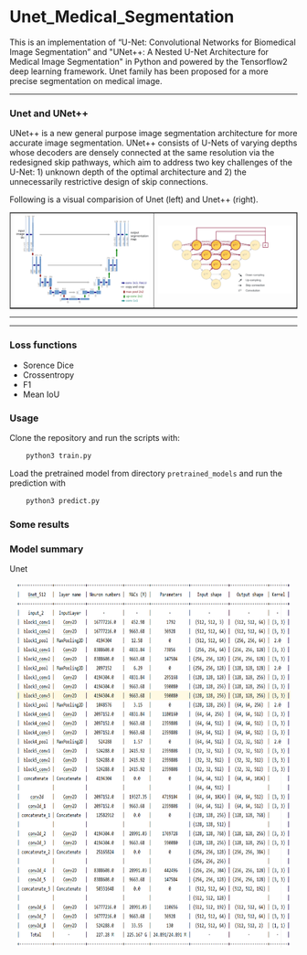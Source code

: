 # Unet_Medical_Segmentation
This is an implementation of “U-Net: Convolutional Networks for Biomedical Image Segmentation” and "UNet++: A Nested U-Net Architecture for Medical Image Segmentation" in Python and powered by the Tensorflow2 deep learning framework. Unet family  has been proposed for a more precise segmentation on medical image.



---

### Unet and UNet++

UNet++ is a new general purpose image segmentation architecture for more accurate image segmentation. UNet++ consists of U-Nets of 
varying depths whose decoders are densely connected at the same resolution via the redesigned skip pathways, which aim to address 
two key challenges of the U-Net: 1) unknown depth of the optimal architecture and 2) the unnecessarily restrictive design of skip connections.

Following is a visual comparision of Unet (left) and Unet++ (right).

<table border="1" width="100%">
    <tr>
        <td><img src="images/unet.png" width="400px"></td>
        <td><img src="images/unetpp.png" width="400px"></td>
    </tr>
</table>

---
---

### Loss functions
- Sorence Dice
- Crossentropy
- F1
- Mean IoU


### Usage

Clone the repository and run the scripts with:

```python
    python3 train.py
```

Load the pretrained model from directory ``pretrained_models`` and run the prediction with 

```python
    python3 predict.py
```


### Some results


### Model summary

Unet

<p align="center">
      <img src="images/model_size.PNG", width="480", height='640'>

